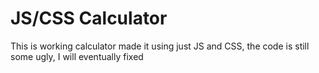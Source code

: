 # JS/CSS Calculator

This is working calculator made it using just JS and CSS, the code is still some ugly, I will eventually fixed
